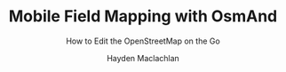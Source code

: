 ---
  audience: 
    - "high_school"
    - "community_college"
    - "university"
  author: "Hayden Maclachlan"
  description: "Open source mobile mapping applications can be used with iOS and/or Android devices, providing offline and online maps for a variety of needs. The interface allows individuals to map local areas updating geospatial information along the way. Especially useful for navigation, data is collected and uploaded by community members seeking to contribute to the maintenance of OpenStreetMap. There are a number of applications that provide mobile mapping features. Some of these programs do not use the OpenStreetMap platform or allow for editing contribution to the OpenStreetMap "
  difficulty: "beginner"
  date_posted: "2022-04-15"
  osm_username: "haydenmac"
  filename: "1650048572338-Mobile-Field-Mapping-with-OsmAnd.pdf"
  group: ""
  layout: "project"
  preparation_time: "one_hour"
  project_time: 
    - "one_hour"
    - "two_to_four_hours"
  subtitle: "How to Edit the OpenStreetMap on the Go"
  tags: 
    - "Field Mapping"
    - "Mobile Mapping"
    - "Street Survey"
    - "General Mapping Skills"
  thumbnail: "1650048565200-download.jpg"
  title: "Mobile Field Mapping with OsmAnd"
  type: "mobile"
  url: "2022-04-15-83532"

---